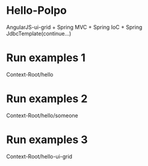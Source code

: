 # Hello-Polpo
AngularJS-ui-grid + Spring MVC + Spring IoC + Spring JdbcTemplate(continue...)
# Run examples 1
Context-Root/hello
# Run examples 2
Context-Root/hello/someone
# Run examples 3
Context-Root/hello-ui-grid
